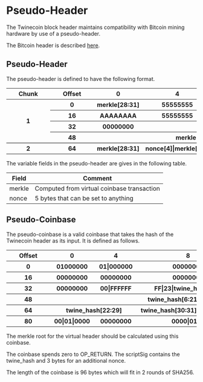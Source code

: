 # Pseudo-Header

The Twinecoin block header maintains compatibility with Bitcoin mining hardware by use of a pseudo-header.

The Bitcoin header is described [here](https://github.com/twinecoin/twinewiki/wiki/Bitcoin-Header).

## Pseudo-Header

The pseudo-header is defined to have the following format.

<table>
    <tr>
        <th style="min-width:100px">Chunk</th>
        <th style="min-width:100px">Offset</th>
        <th style="min-width:100px">0</th>
        <th style="min-width:100px">4</th>
        <th style="min-width:100px">8</th>
        <th style="min-width:100px">12</th>
    <tr>
    <th style="border-bottom: 1px solid #000; vertical-align:middle;" rowspan="4">1</th>
        <th>0</th>
        <th>merkle[28:31]</th>
        <th>55555555</th>
        <th>AAAAAAAA</th>
        <th>55555555</th>
    </tr>
    <tr>
        <th>16</th>
        <th>AAAAAAAA</th>
        <th>55555555</th>
        <th>AAAAAAAA</th>
        <th>55555555</th>
    </tr>
    <tr>
        <th>32</th>
        <th>00000000</th>
        <th colspan="3">merkle[0:11]</th>
    </tr>
    <tr>
        <th style="border-bottom: 1px solid #000;">48</th>
        <th style="border-bottom: 1px solid #000;" colspan="4">merkle[12:27]</th>
    </tr>
    <tr>
        <th>2</th>
        <th>64</th>
        <th>merkle[28:31]</th>
        <th>nonce[4]|merkle[1:3]</th>
        <th>merkle[4:7]</th>
        <th>nonce[0:3]</th>
    </tr>
</table>

The variable fields in the pseudo-header are gives in the following table.

|Field|Comment|
|-|-|
|merkle|Computed from virtual coinbase transaction|
|nonce|5 bytes that can be set to anything|The LSB of the timestamp field is included to allow time rolling|

## Pseudo-Coinbase

The pseudo-coinbase is a valid coinbase that takes the hash of the Twinecoin header as its input.  It is defined as follows.

<table>
    <tr>
        <th style="min-width:100px">Offset</th>
        <th style="min-width:100px">0</th>
        <th style="min-width:100px">4</th>
        <th style="min-width:100px">8</th>
        <th style="min-width:100px">12</th>
    <tr>
        <th>0</th>
        <th>01000000</th>
        <th>01|000000</th>
        <th>00000000</th>
        <th>00000000</th>
    </tr>
    <tr>
        <th>16</th>
        <th>00000000</th>
        <th>00000000</th>
        <th>00000000</th>
        <th>00000000</th>
    </tr>
    <tr>
        <th>32</th>
        <th>00000000</th>
        <th>00|FFFFFF</th>
        <th>FF|23|twine_hash[0:1]</th>
        <th>twine_hash[2:5]</th>
    </tr>
    <tr>
        <th>48</th>
        <th colspan="4">twine_hash[6:21]</th>
    </tr>
    <tr>
        <th>64</th>
        <th colspan="2">twine_hash[22:29]</th>
        <th>twine_hash[30:31]|nonce2[0:1]</th>
        <th>nonce[2]|000000</th>
    </tr>
    <tr>
        <th>80</th>
        <th>00|01|0000</th>
        <th>00000000</th>
        <th>0000|016a</th>
        <th>00000000</th>
    </tr>
</table>

The merkle root for the virtual header should be calculated using this coinbase.  

The coinbase spends zero to OP_RETURN.  The scriptSig contains the twine_hash and 3 bytes for an additional nonce.

The length of the coinbase is 96 bytes which will fit in 2 rounds of SHA256.


